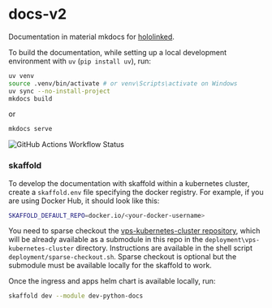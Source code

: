 # docs-v2
Documentation in material mkdocs for [hololinked](https://github.com/hololinked-dev/hololinked).

To build the documentation, while setting up a local development environment with `uv` (`pip install uv`), run:

```bash
uv venv
source .venv/bin/activate # or venv\Scripts\activate on Windows
uv sync --no-install-project
mkdocs build
```
or 
```bash	
mkdocs serve
```

![GitHub Actions Workflow Status](https://img.shields.io/github/actions/workflow/status/hololinked-dev/docs-v2/ci.yaml?label=Build%20Docker%20Image)

### skaffold

To develop the documentation with skaffold within a kubernetes cluster, create a `skaffold.env` file specifying the docker registry. For example, if you are using Docker Hub, it should look like this:

```bash
SKAFFOLD_DEFAULT_REPO=docker.io/<your-docker-username>
```

You need to sparse checkout the [vps-kubernetes-cluster repository](https://github.com/hololinked-dev/vps-kubernetes-cluster), which will be already available as a submodule in this repo in the `deployment\vps-kubernetes-cluster` directory. Instructions are available in the shell script `deployment/sparse-checkout.sh`. Sparse checkout is optional but the submodule must be available locally for the skaffold to work.

Once the ingress and apps helm chart is available locally, run:

```bash
skaffold dev --module dev-python-docs
```

